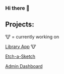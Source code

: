 ### Hi there 👋

## Projects:
🐮 = currently working on

[Library App](https://spacefriend.github.io/library-app) 🐮

[Etch-a-Sketch](https://spacefriend.github.io/etch-a-sketch/)

[Admin Dashboard](https://spacefriend.github.io/admin-dashboard/)
